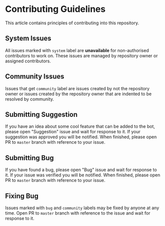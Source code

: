 # Contributing Guidelines

This article contains principles of contributing into this repository.

## System Issues

All issues marked with `system` label are **unavailable** for non-authorised contributors to work on. These issues are
managed by repository owner or assigned contributors.

## Community Issues

Issues that get `community` label are issues created by not the repository owner or issues created by the repository
owner that are indented to be resolved by community.

## Submitting Suggestion

If you have an idea about some cool feature that can be added to the bot, please open "Suggestion" issue and wait for
response to it. If your suggestion was approved you will be notified. When finished, please open PR to `master` branch
with reference to your issue.

## Submitting Bug

If you have found a bug, please open "Bug" issue and wait for response to it. If your issue was verified you will be
notified. When finished, please open PR to `master` branch with reference to your issue.

## Fixing Bug

Issues marked with `bug` and `community` labels may be fixed by anyone at any time. Open PR to `master` branch with
reference to the issue and wait for response to it.
